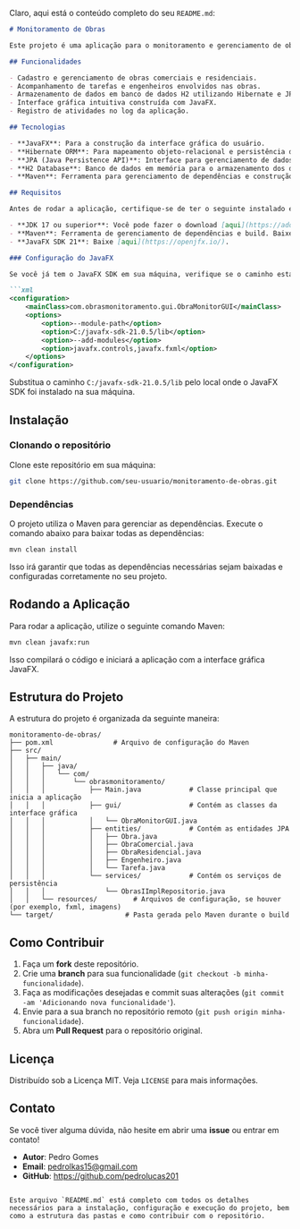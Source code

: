 Claro, aqui está o conteúdo completo do seu `README.md`:

```markdown
# Monitoramento de Obras

Este projeto é uma aplicação para o monitoramento e gerenciamento de obras. Desenvolvido utilizando JavaFX para a interface gráfica, Hibernate e JPA para persistência de dados, e Maven como gerenciador de dependências e construção do projeto.

## Funcionalidades

- Cadastro e gerenciamento de obras comerciais e residenciais.
- Acompanhamento de tarefas e engenheiros envolvidos nas obras.
- Armazenamento de dados em banco de dados H2 utilizando Hibernate e JPA.
- Interface gráfica intuitiva construída com JavaFX.
- Registro de atividades no log da aplicação.

## Tecnologias

- **JavaFX**: Para a construção da interface gráfica do usuário.
- **Hibernate ORM**: Para mapeamento objeto-relacional e persistência de dados.
- **JPA (Java Persistence API)**: Interface para gerenciamento de dados relacionais.
- **H2 Database**: Banco de dados em memória para o armazenamento dos dados.
- **Maven**: Ferramenta para gerenciamento de dependências e construção do projeto.

## Requisitos

Antes de rodar a aplicação, certifique-se de ter o seguinte instalado em seu ambiente de desenvolvimento:

- **JDK 17 ou superior**: Você pode fazer o download [aqui](https://adoptopenjdk.net/).
- **Maven**: Ferramenta de gerenciamento de dependências e build. Baixe [aqui](https://maven.apache.org/download.cgi).
- **JavaFX SDK 21**: Baixe [aqui](https://openjfx.io/).

### Configuração do JavaFX

Se você já tem o JavaFX SDK em sua máquina, verifique se o caminho está correto no `pom.xml`. Exemplo:

```xml
<configuration>
    <mainClass>com.obrasmonitoramento.gui.ObraMonitorGUI</mainClass>
    <options>
        <option>--module-path</option>
        <option>C:/javafx-sdk-21.0.5/lib</option>
        <option>--add-modules</option>
        <option>javafx.controls,javafx.fxml</option>
    </options>
</configuration>
```

Substitua o caminho `C:/javafx-sdk-21.0.5/lib` pelo local onde o JavaFX SDK foi instalado na sua máquina.

## Instalação

### Clonando o repositório

Clone este repositório em sua máquina:

```bash
git clone https://github.com/seu-usuario/monitoramento-de-obras.git
```

### Dependências

O projeto utiliza o Maven para gerenciar as dependências. Execute o comando abaixo para baixar todas as dependências:

```bash
mvn clean install
```

Isso irá garantir que todas as dependências necessárias sejam baixadas e configuradas corretamente no seu projeto.

## Rodando a Aplicação

Para rodar a aplicação, utilize o seguinte comando Maven:

```bash
mvn clean javafx:run
```

Isso compilará o código e iniciará a aplicação com a interface gráfica JavaFX.

## Estrutura do Projeto

A estrutura do projeto é organizada da seguinte maneira:

```
monitoramento-de-obras/
├── pom.xml               # Arquivo de configuração do Maven
├── src/
│   ├── main/
│   │   ├── java/
│   │   │   └── com/
│   │   │       └── obrasmonitoramento/
│   │   │           ├── Main.java            # Classe principal que inicia a aplicação
│   │   │           ├── gui/                 # Contém as classes da interface gráfica
│   │   │           │   └── ObraMonitorGUI.java
│   │   │           ├── entities/            # Contém as entidades JPA
│   │   │           │   ├── Obra.java
│   │   │           │   ├── ObraComercial.java
│   │   │           │   ├── ObraResidencial.java
│   │   │           │   ├── Engenheiro.java
│   │   │           │   └── Tarefa.java
│   │   │           └── services/            # Contém os serviços de persistência
│   │   │               └── ObrasIImplRepositorio.java
│   │   └── resources/         # Arquivos de configuração, se houver (por exemplo, fxml, imagens)
└── target/                  # Pasta gerada pelo Maven durante o build
```

## Como Contribuir

1. Faça um **fork** deste repositório.
2. Crie uma **branch** para sua funcionalidade (`git checkout -b minha-funcionalidade`).
3. Faça as modificações desejadas e commit suas alterações (`git commit -am 'Adicionando nova funcionalidade'`).
4. Envie para a sua branch no repositório remoto (`git push origin minha-funcionalidade`).
5. Abra um **Pull Request** para o repositório original.

## Licença

Distribuído sob a Licença MIT. Veja `LICENSE` para mais informações.

## Contato

Se você tiver alguma dúvida, não hesite em abrir uma **issue** ou entrar em contato!

- **Autor**: Pedro Gomes
- **Email**: pedrolkas15@gmail.com
- **GitHub**: https://github.com/pedrolucas201
```

Este arquivo `README.md` está completo com todos os detalhes necessários para a instalação, configuração e execução do projeto, bem como a estrutura das pastas e como contribuir com o repositório.